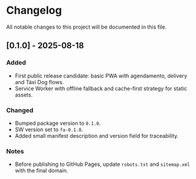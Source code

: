 # Changelog

All notable changes to this project will be documented in this file.

## [0.1.0] - 2025-08-18
### Added
- First public release candidate: basic PWA with agendamento, delivery and Táxi Dog flows.
- Service Worker with offline fallback and cache-first strategy for static assets.

### Changed
- Bumped package version to `0.1.0`.
- SW version set to `fa-0.1.0`.
- Added small manifest description and version field for traceability.

### Notes
- Before publishing to GitHub Pages, update `robots.txt` and `sitemap.xml` with the final domain.

